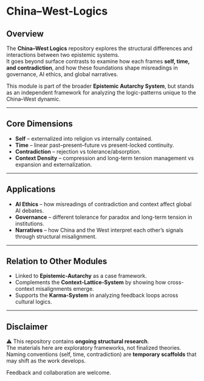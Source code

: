 # China–West-Logics

## Overview
The **China–West Logics** repository explores the structural differences and interactions between two epistemic systems.  
It goes beyond surface contrasts to examine how each frames **self, time, and contradiction**, and how these foundations shape misreadings in governance, AI ethics, and global narratives.  

This module is part of the broader **Epistemic Autarchy System**, but stands as an independent framework for analyzing the logic-patterns unique to the China–West dynamic.  

---

## Core Dimensions
- **Self** – externalized into religion vs internally contained.  
- **Time** – linear past–present–future vs present-locked continuity.  
- **Contradiction** – rejection vs tolerance/absorption.  
- **Context Density** – compression and long-term tension management vs expansion and externalization.  

---

## Applications
- **AI Ethics** – how misreadings of contradiction and context affect global AI debates.  
- **Governance** – different tolerance for paradox and long-term tension in institutions.  
- **Narratives** – how China and the West interpret each other’s signals through structural misalignment.  

---

## Relation to Other Modules
- Linked to **Epistemic-Autarchy** as a case framework.  
- Complements the **Context-Lattice-System** by showing how cross-context misalignments emerge.  
- Supports the **Karma-System** in analyzing feedback loops across cultural logics.  

---

## Disclaimer
⚠️ This repository contains **ongoing structural research**.  
The materials here are exploratory frameworks, not finalized theories.  
Naming conventions (self, time, contradiction) are **temporary scaffolds** that may shift as the work develops.  

Feedback and collaboration are welcome.  
